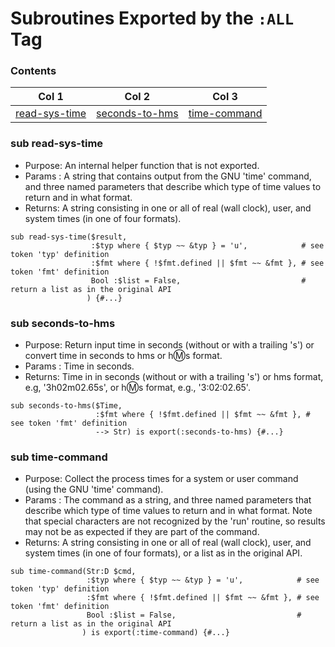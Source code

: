 # Subroutines Exported by the `:ALL` Tag

### Contents

| Col 1 | Col 2 | Col 3 |
| --- | --- | --- |
| [read-sys-time](#read-sys-time) | [seconds-to-hms](#seconds-to-hms) | [time-command](#time-command) |
### sub read-sys-time
- Purpose: An internal helper function that is not exported.
- Params : A string that contains output from the GNU 'time' command, and three named parameters that describe which type of time values to return and in what format.
- Returns: A string consisting in one or all of real (wall clock), user, and system times (in one of four formats).
```perl6
sub read-sys-time($result,
                  :$typ where { $typ ~~ &typ } = 'u',            # see token 'typ' definition
                  :$fmt where { !$fmt.defined || $fmt ~~ &fmt }, # see token 'fmt' definition
                  Bool :$list = False,                           # return a list as in the original API
                 ) {#...}
```
### sub seconds-to-hms
- Purpose: Return input time in seconds (without or with a trailing 's') or convert time in seconds to hms or h:m:s format.
- Params : Time in seconds.
- Returns: Time in in seconds (without or with a trailing 's') or hms format, e.g, '3h02m02.65s', or h:m:s format, e.g., '3:02:02.65'.
```perl6
sub seconds-to-hms($Time,
                   :$fmt where { !$fmt.defined || $fmt ~~ &fmt }, # see token 'fmt' definition
                   --> Str) is export(:seconds-to-hms) {#...}
```
### sub time-command
- Purpose: Collect the process times for a system or user command (using the GNU 'time' command).
- Params : The command as a string, and three named parameters that describe which type of time values to return and in what format. Note that special characters are not recognized by the 'run' routine, so results may not be as expected if they are part of the command.
- Returns: A string consisting in one or all of real (wall clock), user, and system times (in one of four formats), or a list as in the original API.
```perl6
sub time-command(Str:D $cmd,
                 :$typ where { $typ ~~ &typ } = 'u',            # see token 'typ' definition
                 :$fmt where { !$fmt.defined || $fmt ~~ &fmt }, # see token 'fmt' definition
                 Bool :$list = False,                           # return a list as in the original API
                ) is export(:time-command) {#...}
```
